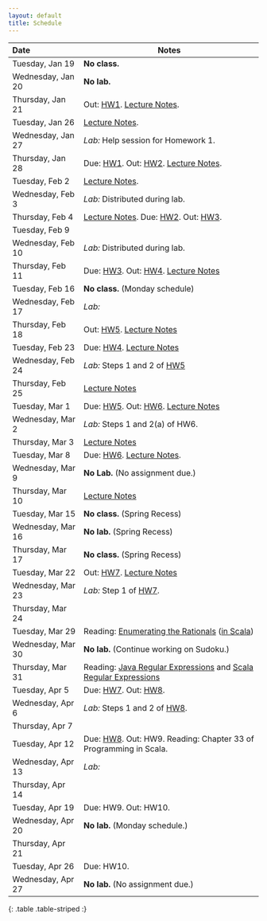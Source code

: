 ```yaml
---
layout: default
title: Schedule
---
```


| Date              | Notes                                                                                           |
|:------------------|-------------------------------------------------------------------------------------------------|
| Tuesday, Jan 19   | **No class.**                                                                                   |
| Wednesday, Jan 20 | **No lab.**                                                                                     |
| Thursday, Jan 21  | Out: [HW1]. [Lecture Notes](../reading/lecture1.pdf).                                           |
| Tuesday, Jan 26   | [Lecture Notes](../reading/lecture2.pdf).                                                       |
| Wednesday, Jan 27 | *Lab:* Help session for Homework 1.                                                             |
| Thursday, Jan 28  | Due: [HW1]. Out: [HW2]. [Lecture Notes](../reading/lecture3.pdf).                               |
| Tuesday, Feb 2    | [Lecture Notes](../reading/lecture4.pdf).                                                       |
| Wednesday, Feb 3  | *Lab:* Distributed during lab.                                                                  |
| Thursday, Feb 4   | [Lecture Notes](../reading/lecture5.pdf). Due: [HW2]. Out: [HW3].                               |
| Tuesday, Feb 9    |                                                                                                 |
| Wednesday, Feb 10 | *Lab:* Distributed during lab.                                                                  |
| Thursday, Feb 11  | Due: [HW3]. Out: [HW4]. [Lecture Notes](../reading/gc.pdf)                                      |
| Tuesday, Feb 16   |  **No class.** (Monday schedule)                                                                |
| Wednesday, Feb 17 | *Lab:*                                                                                          |
| Thursday, Feb 18  | Out: [HW5]. [Lecture Notes](../reading/lecture8.pdf)                                            |
| Tuesday, Feb 23   | Due: [HW4]. [Lecture Notes](../reading/lecture9.pdf)                                            |
| Wednesday, Feb 24 | *Lab:*  Steps 1 and 2 of [HW5]                                                                  |
| Thursday, Feb 25  | [Lecture Notes](../reading/lecture10.pdf)                                                       |
| Tuesday, Mar 1    | Due: [HW5]. Out: [HW6]. [Lecture Notes](../reading/lecture11.pdf)                               |
| Wednesday, Mar 2  | *Lab:* Steps 1 and 2(a) of HW6.                                                                 |
| Thursday, Mar 3   | [Lecture Notes](https://piazza.com/class/ihn69k9d3dh9n?cid=866)                                 |
| Tuesday, Mar 8    | Due: [HW6]. [Lecture Notes](../reading/lecture13.pdf).                                          |
| Wednesday, Mar 9  | **No Lab.** (No assignment due.)                                                                |
| Thursday, Mar 10  | [Lecture Notes](https://piazza.com/class/ihn69k9d3dh9n?cid=957)                                 |
| Tuesday, Mar 15   | **No class.** (Spring Recess)                                                                   |
| Wednesday, Mar 16 | **No lab.** (Spring Recess)                                                                     |
| Thursday, Mar 17  | **No class.** (Spring Recess)                                                                   |
| Tuesday, Mar 22   | Out: [HW7]. [Lecture Notes](../reading/lecture15.pdf)                                           |
| Wednesday, Mar 23 | *Lab:* Step 1 of [HW7].                                                                         |
| Thursday, Mar 24  |                                                                                                 |
| Tuesday, Mar 29   | Reading: [Enumerating the Rationals] ([in Scala](../reading/rationals.scala))                   |
| Wednesday, Mar 30 | **No lab.** (Continue working on Sudoku.)                                                       |
| Thursday, Mar 31  | Reading: [Java Regular Expressions] and [Scala Regular Expressions]                             |
| Tuesday, Apr 5    | Due: [HW7]. Out: [HW8].                                                                         |
| Wednesday, Apr 6  | *Lab:* Steps 1 and 2 of [HW8].                                                                  |
| Thursday, Apr 7   |                                                                                                 |
| Tuesday, Apr 12   | Due: [HW8]. Out: HW9. Reading: Chapter 33 of Programming in Scala.                              |
| Wednesday, Apr 13 | *Lab:*                                                                                          |
| Thursday, Apr 14  |                                                                                                 |
| Tuesday, Apr 19   | Due: HW9. Out: HW10.                                                                            |
| Wednesday, Apr 20 | **No lab.** (Monday schedule.)                                                                  |
| Thursday, Apr 21  |                                                                                                 |
| Tuesday, Apr 26   | Due: HW10.                                                                                      |
| Wednesday, Apr 27 | **No lab.** (No assignment due.)                                                                |
{: .table .table-striped :}

[HW1]: ../hw/hw1.pdf
[HW2]: ../hw/hw2.pdf
[HW3]: ../hw/hw3.pdf
[HW4]: ../hw/hw4.pdf
[HW5]: ../hw/hw5.pdf
[HW6]: ../hw/hw6.pdf
[HW7]: ../hw/hw7.pdf
[HW8]: ../hw/hw8.pdf
[Enumerating the Rationals]: ../reading/rationals.pdf
[Java Regular Expressions]: http://docs.oracle.com/javase/7/docs/api/java/util/regex/Pattern.html
[Scala Regular Expressions]: http://www.scala-lang.org/api/current/index.html#scala.util.matching.Regex
